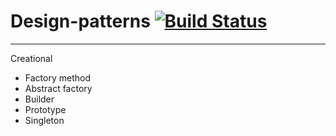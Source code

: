 # Design-patterns [![Build Status](https://travis-ci.com/oshkola/design-patterns.svg?branch=master)](https://travis-ci.com/oshkola/design-patterns)

___

  Creational
  + Factory method
  + Abstract factory
  + Builder
  + Prototype
  + Singleton
